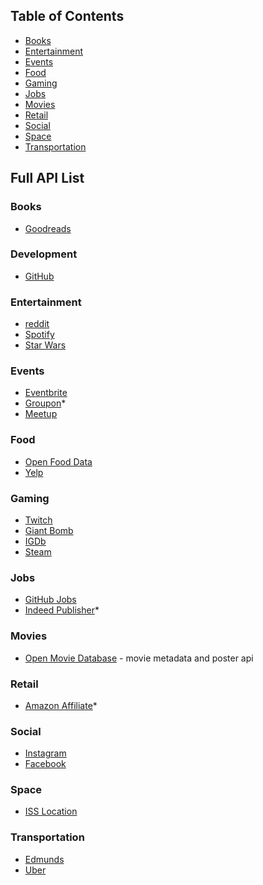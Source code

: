 ## Table of Contents

- [Books](#books)
- [Entertainment](#entertainment)
- [Events](#events)
- [Food](#food)
- [Gaming](#gaming)
- [Jobs](#jobs)
- [Movies](#movies)
- [Retail](#retail)
- [Social](#social)
- [Space](#space)
- [Transportation](#transportation)

## Full API List

### Books

- [Goodreads](https://www.goodreads.com/api) 

### Development

- [GitHub](https://developer.github.com/v3/) 

### Entertainment

- [reddit](https://www.reddit.com/dev/api/) 
- [Spotify](https://developer.spotify.com/web-api/)
- [Star Wars](https://swapi.co/) 

### Events

- [Eventbrite](https://www.eventbrite.com/developer/v3/) 
- [Groupon](http://partner-api.groupon.com/help)*
- [Meetup](https://www.meetup.com/meetup_api/) 

### Food

- [Open Food Data](https://www.eventbrite.com/developer/v3/) 
- [Yelp](https://www.yelp.com/developers)

### Gaming

- [Twitch](https://dev.twitch.tv/) 
- [Giant Bomb](https://www.giantbomb.com/api/)
- [IGDb](https://www.igdb.com/api) 
- [Steam](https://developer.valvesoftware.com/wiki/Steam_Web_API)

### Jobs

- [GitHub Jobs](https://jobs.github.com/api) 
- [Indeed Publisher](https://www.indeed.com/publisher)*

### Movies

- [Open Movie Database](http://www.omdbapi.com/) - movie metadata and poster api

### Retail

- [Amazon Affiliate](https://affiliate-program.amazon.com/)*

### Social

- [Instagram](https://www.instagram.com/developer/)
- [Facebook](https://developers.facebook.com/docs/graph-api/)

### Space

- [ISS Location](http://open-notify.org/Open-Notify-API/ISS-Location-Now/)

### Transportation

- [Edmunds](http://developer.edmunds.com/)
- [Uber](https://developer.uber.com/)

